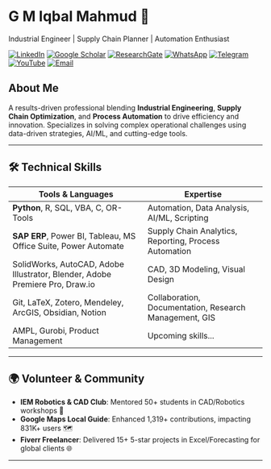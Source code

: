 # G M Iqbal Mahmud 🚀  
Industrial Engineer | Supply Chain Planner | Automation Enthusiast

[![LinkedIn](https://img.shields.io/badge/LinkedIn-Connect-blue?style=flat&logo=linkedin)](https://www.linkedin.com/in/gmiqbal)
[![Google Scholar](https://img.shields.io/badge/Google_Scholar-Read-white?style=flat&logo=google-scholar)]([https://scholar.google.com/citations?user=YOUR_GOOGLE_SCHOLAR_ID](https://scholar.google.com/citations?user=3PNQt0EAAAAJ&hl=en))
[![ResearchGate](https://img.shields.io/badge/ResearchGate-Follow-00CCBB?style=flat&logo=researchgate)](https://www.researchgate.net/profile/Gm-Mahmud)
[![WhatsApp](https://img.shields.io/badge/WhatsApp-Chat-25D366?style=flat&logo=whatsapp)](https://wa.me/8801753377808)
[![Telegram](https://img.shields.io/badge/Telegram-Message-26A5E4?style=flat&logo=telegram)](https://t.me/gm1_9)
[![YouTube](https://img.shields.io/badge/YouTube-Subscribe-FF0000?style=flat&logo=youtube)](https://www.youtube.com/@GMIqbalMahmud)
[![Email](https://img.shields.io/badge/Email-Contact-D14836?style=flat&logo=gmail)](mailto:gmiqbalm@gmail.com)

## About Me  
A results-driven professional blending **Industrial Engineering**, **Supply Chain Optimization**, and **Process Automation** to drive efficiency and innovation. Specializes in solving complex operational challenges using data-driven strategies, AI/ML, and cutting-edge tools.  



---

## 🛠️ Technical Skills  
| Tools & Languages | Expertise |  
|-------------------|-----------|  
| **Python**, R, SQL, VBA, C, OR-Tools | Automation, Data Analysis, AI/ML, Scripting |  
| **SAP ERP**, Power BI, Tableau, MS Office Suite, Power Automate | Supply Chain Analytics, Reporting, Process Automation |  
| SolidWorks, AutoCAD, Adobe Illustrator, Blender, Adobe Premiere Pro, Draw.io | CAD, 3D Modeling, Visual Design |  
| Git, LaTeX, Zotero, Mendeley, ArcGIS, Obsidian, Notion | Collaboration, Documentation, Research Management, GIS |  
| AMPL, Gurobi, Product Management | Upcoming skills... |  

---

## 🌍 Volunteer & Community  
- **IEM Robotics & CAD Club**: Mentored 50+ students in CAD/Robotics workshops 🤖
- **Google Maps Local Guide**: Enhanced 1,319+ contributions, impacting 831K+ users 🗺️  
- **Fiverr Freelancer**: Delivered 15+ 5-star projects in Excel/Forecasting for global clients 🌐  

---
